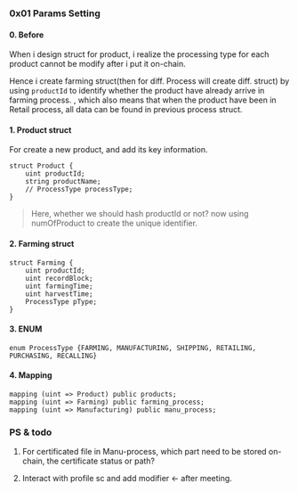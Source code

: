 ### 0x01 Params Setting

#### 0. Before

When i design struct for product, i realize the processing type for each product cannot be modify after i put it on-chain. 

Hence i create farming struct(then for diff. Process will create diff. struct) by using `productId` to identify whether the product have already arrive in farming process. , which also means that when the product have been in Retail process, all data can be found in previous process struct. 

#### 1. Product struct

For create a new product, and add its key information.

```solidity
struct Product {
    uint productId;
    string productName;
    // ProcessType processType;
}
```

> Here, whether we should hash productId or not? now using numOfProduct to create the unique identifier.

#### 2. Farming struct

```
struct Farming {
    uint productId;
    uint recordBlock;
    uint farmingTime;
    uint harvestTime;
    ProcessType pType;
}
```

#### 3. ENUM

```
enum ProcessType {FARMING, MANUFACTURING, SHIPPING, RETAILING, PURCHASING, RECALLING}
```

 #### 4. Mapping

```
mapping (uint => Product) public products;
mapping (uint => Farming) public farming_process;
mapping (uint => Manufacturing) public manu_process;
```



### PS & todo

1. For certificated file in Manu-process, which part need to be stored on-chain, the certificate status or path?

2. Interact with profile sc and add modifier <- after meeting.

   
